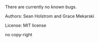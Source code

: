 There are currently no known bugs.

Authors: Sean Holstrom and Grace Mekarski

License: MIT license

no copy-right
